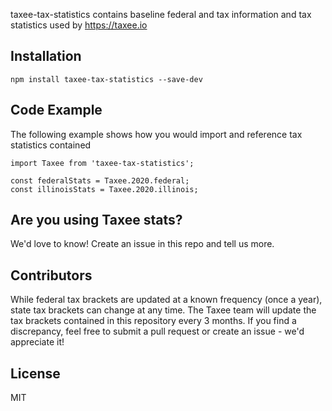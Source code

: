 taxee-tax-statistics contains baseline federal and tax information and tax statistics used by https://taxee.io

## Installation

`npm install taxee-tax-statistics --save-dev`

## Code Example

The following example shows how you would import and reference tax statistics contained

```
import Taxee from 'taxee-tax-statistics';

const federalStats = Taxee.2020.federal;
const illinoisStats = Taxee.2020.illinois;
```

## Are you using Taxee stats?

We'd love to know! Create an issue in this repo and tell us more.

## Contributors

While federal tax brackets are updated at a known frequency (once a year), state tax brackets can change at any time. The Taxee team will update the tax brackets contained in this repository every 3 months. If you find a discrepancy, feel free to submit a pull request or create an issue - we'd appreciate it!

## License

MIT
